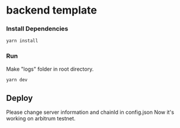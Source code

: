 # backend template

### Install Dependencies

```bash
yarn install
```

### Run
Make "logs" folder in root directory.
```bash
yarn dev
```

## Deploy 

Please change server information and chainId in config.json 
Now it's working on arbitrum testnet.
